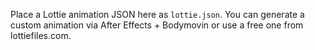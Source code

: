 Place a Lottie animation JSON here as `lottie.json`.
You can generate a custom animation via After Effects + Bodymovin or use a free one from lottiefiles.com.


